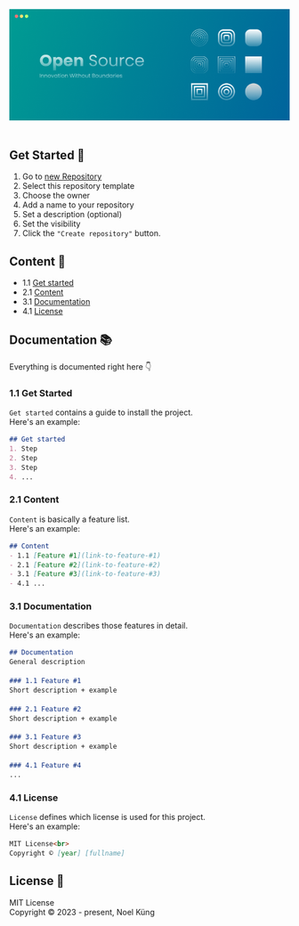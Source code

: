 <div align="center">
    <img src="./.resource/title_image.png">
</div>

<br>

## Get Started 📌
1. Go to [new Repository](https://github.com/new)
2. Select this repository template
3. Choose the owner
4. Add a name to your repository
5. Set a description (optional)
6. Set the visibility
7. Click the <code>"Create repository"</code> button.

## Content 📃
- 1.1 [Get started](README.md#get-started-📌)
- 2.1 [Content](README.md#content-📃)
- 3.1 [Documentation](README.md#documentation-📚)
- 4.1 [License](README.md#license-🤝)

## Documentation 📚
Everything is documented right here 👇

### 1.1 Get Started
<code>Get started</code> contains a guide to install the project.<br>
Here's an example:

```Markdown
## Get started
1. Step
2. Step
3. Step
4. ...
```

### 2.1 Content
<code>Content</code> is basically a feature list.<br>
Here's an example:

```Markdown
## Content
- 1.1 [Feature #1](link-to-feature-#1)
- 2.1 [Feature #2](link-to-feature-#2)
- 3.1 [Feature #3](link-to-feature-#3)
- 4.1 ...
```

### 3.1 Documentation
<code>Documentation</code> describes those features in detail.<br>
Here's an example:

```Markdown
## Documentation
General description

### 1.1 Feature #1
Short description + example

### 2.1 Feature #2
Short description + example

### 3.1 Feature #3
Short description + example

### 4.1 Feature #4
...
```

### 4.1 License
<code>License</code> defines which license is used for this project.<br>
Here's an example:

```Markdown
MIT License<br>
Copyright © [year] [fullname]
```

## License 🤝
MIT License<br>
Copyright © 2023 - present, Noel Küng
